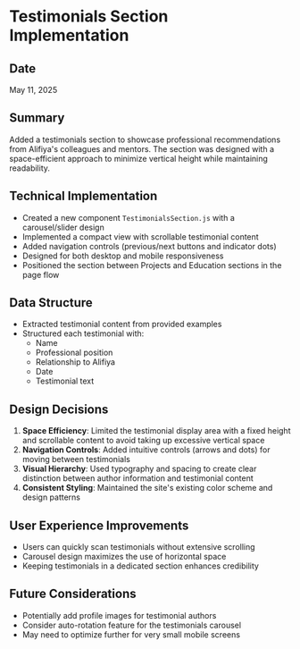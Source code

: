 # Testimonials Section Implementation

## Date
May 11, 2025

## Summary
Added a testimonials section to showcase professional recommendations from Alifiya's colleagues and mentors. The section was designed with a space-efficient approach to minimize vertical height while maintaining readability.

## Technical Implementation
- Created a new component `TestimonialsSection.js` with a carousel/slider design
- Implemented a compact view with scrollable testimonial content
- Added navigation controls (previous/next buttons and indicator dots)
- Designed for both desktop and mobile responsiveness
- Positioned the section between Projects and Education sections in the page flow

## Data Structure
- Extracted testimonial content from provided examples
- Structured each testimonial with:
  - Name
  - Professional position
  - Relationship to Alifiya
  - Date
  - Testimonial text

## Design Decisions
1. **Space Efficiency**: Limited the testimonial display area with a fixed height and scrollable content to avoid taking up excessive vertical space
2. **Navigation Controls**: Added intuitive controls (arrows and dots) for moving between testimonials
3. **Visual Hierarchy**: Used typography and spacing to create clear distinction between author information and testimonial content
4. **Consistent Styling**: Maintained the site's existing color scheme and design patterns

## User Experience Improvements
- Users can quickly scan testimonials without extensive scrolling
- Carousel design maximizes the use of horizontal space
- Keeping testimonials in a dedicated section enhances credibility

## Future Considerations
- Potentially add profile images for testimonial authors
- Consider auto-rotation feature for the testimonials carousel
- May need to optimize further for very small mobile screens
